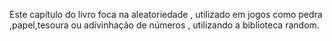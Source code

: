 Este capítulo do livro foca na aleatoriedade , utilizado em jogos como pedra ,papel,tesoura ou adivinhação de números , utilizando a biblioteca random.
